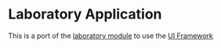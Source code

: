# Laboratory Application

This is a port of the [laboratory module](https://github.com/bespokeinteractive/) to use the [UI Framework](https://wiki.openmrs.org/display/docs/UI+Framework)
